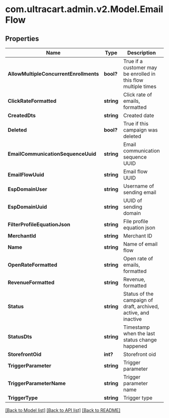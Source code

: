 # com.ultracart.admin.v2.Model.EmailFlow
## Properties

Name | Type | Description | Notes
------------ | ------------- | ------------- | -------------
**AllowMultipleConcurrentEnrollments** | **bool?** | True if a customer may be enrolled in this flow multiple times | [optional] 
**ClickRateFormatted** | **string** | Click rate of emails, formatted | [optional] 
**CreatedDts** | **string** | Created date | [optional] 
**Deleted** | **bool?** | True if this campaign was deleted | [optional] 
**EmailCommunicationSequenceUuid** | **string** | Email communication sequence UUID | [optional] 
**EmailFlowUuid** | **string** | Email flow UUID | [optional] 
**EspDomainUser** | **string** | Username of sending email | [optional] 
**EspDomainUuid** | **string** | UUID of sending domain | [optional] 
**FilterProfileEquationJson** | **string** | File profile equation json | [optional] 
**MerchantId** | **string** | Merchant ID | [optional] 
**Name** | **string** | Name of email flow | [optional] 
**OpenRateFormatted** | **string** | Open rate of emails, formatted | [optional] 
**RevenueFormatted** | **string** | Revenue, formatted | [optional] 
**Status** | **string** | Status of the campaign of draft, archived, active, and inactive | [optional] 
**StatusDts** | **string** | Timestamp when the last status change happened | [optional] 
**StorefrontOid** | **int?** | Storefront oid | [optional] 
**TriggerParameter** | **string** | Trigger parameter | [optional] 
**TriggerParameterName** | **string** | Trigger parameter name | [optional] 
**TriggerType** | **string** | Trigger type | [optional] 


[[Back to Model list]](../README.md#documentation-for-models) [[Back to API list]](../README.md#documentation-for-api-endpoints) [[Back to README]](../README.md)

